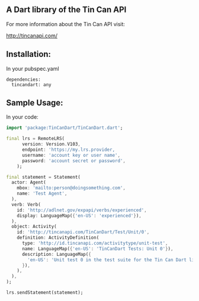 ## A Dart library of the Tin Can API

For more information about the Tin Can API visit:


http://tincanapi.com/

## Installation:

In your pubspec.yaml
```
dependencies:
  tincandart: any
```


## Sample Usage:

In your code:
```dart
import 'package:TinCanDart/TinCanDart.dart';

final lrs = RemoteLRS(
      version: Version.V103,
      endpoint: 'https://my.lrs.provider,
      username: 'account key or user name',
      password: 'account secret or password',
    );

final statement = Statement(
  actor: Agent(
    mbox: 'mailto:person@doingsomething.com',
    name: 'Test Agent',
  ),
  verb: Verb(
    id: 'http://adlnet.gov/expapi/verbs/experienced',
    display: LanguageMap({'en-US': 'experienced'}),
  ),
  object: Activity(
    id: 'http://tincanapi.com/TinCanDart/Test/Unit/0',
    definition: ActivityDefinition(
      type: 'http://id.tincanapi.com/activitytype/unit-test',
      name: LanguageMap({'en-US': 'TinCanDart Tests: Unit 0'}),
      description: LanguageMap({
        'en-US': 'Unit test 0 in the test suite for the Tin Can Dart library.'
      }),
    ),
  ),
);

lrs.sendStatement(statement);
```

